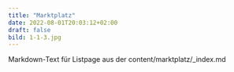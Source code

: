 ```yaml
---
title: "Marktplatz"
date: 2022-08-01T20:03:12+02:00
draft: false
bild: 1-1-3.jpg
---
```


Markdown-Text für Listpage aus der content/marktplatz/_index.md


